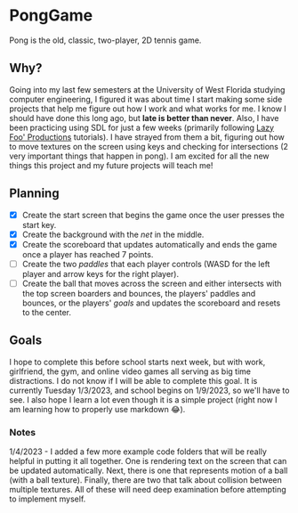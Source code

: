 # PongGame

Pong is the old, classic, two-player, 2D tennis game.

## Why?
Going into my last few semesters at the University of West Florida studying computer engineering, I figured it was about time I start making some side projects that help me figure out how I work and what works for me. I know I should have done this long ago, but **late is better than never**.
Also, I have been practicing using SDL for just a few weeks (primarily following [Lazy Foo' Productions](https://lazyfoo.net/tutorials/SDL/index.php) tutorials). I have strayed from them a bit, figuring out how to move textures on the screen using keys and checking for intersections (2 very important things that happen in pong). I am excited for all the new things this project and my future projects will teach me!

## Planning

- [x] Create the start screen that begins the game once the user presses the start key.
- [x] Create the background with the *net* in the middle.
- [x] Create the scoreboard that updates automatically and ends the game once a player has reached 7 points.
- [ ] Create the two *paddles* that each player controls (WASD for the left player and arrow keys for the right player).
- [ ] Create the ball that moves across the screen and either intersects with the top screen boarders and bounces, the players' paddles and bounces, or the players' *goals* and updates the scoreboard and resets to the center.

## Goals

I hope to complete this before school starts next week, but with work, girlfriend, the gym, and online video games all serving as big time distractions. I do not know if I will be able to complete this goal. It is currently Tuesday 1/3/2023, and school begins on 1/9/2023, so we'll have to see. 
I also hope I learn a lot even though it is a simple project (right now I am learning how to properly use markdown :joy:).

### Notes

1/4/2023 - I added a few more example code folders that will be really helpful in putting it all together. One is rendering text on the screen that can be updated automatically. Next, there is one that represents motion of a ball (with a ball texture). Finally, there are two that talk about collision between multiple textures. All of these will need deep examination before attempting to implement myself.
